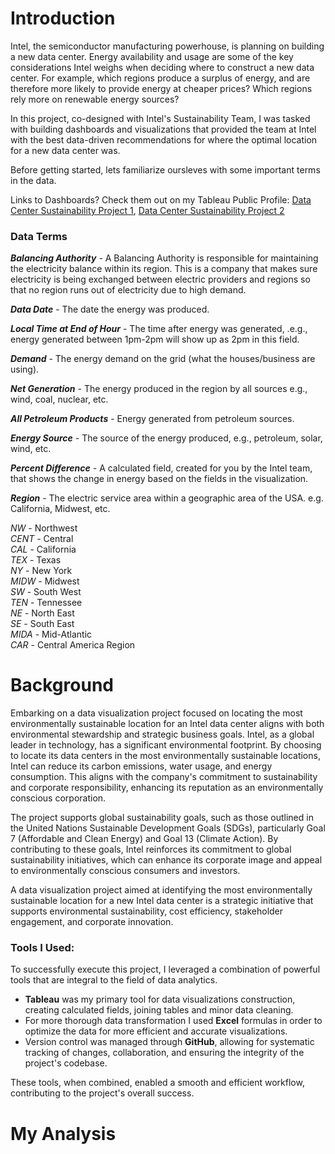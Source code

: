 # Introduction
Intel, the semiconductor manufacturing powerhouse, is planning on building a new data center. Energy availability and usage are some of the key considerations Intel weighs when deciding where to construct a new data center. For example, which regions produce a surplus of energy, and are therefore more likely to provide energy at cheaper prices?  Which regions rely more on renewable energy sources?

In this project, co-designed with Intel's Sustainability Team, I was tasked with building dashboards and visualizations that provided the team at Intel with the best data-driven recommendations for where the optimal location for a new data center was. 

Before getting started, lets familiarize oursleves with some important terms in the data.

Links to Dashboards? Check them out on my Tableau Public Profile: [Data Center Sustainability Project 1](https://public.tableau.com/app/profile/thomas.eastin/viz/DataCenterSustainabilityProjectIntel/Dashboard), [Data Center Sustainability Project 2](https://public.tableau.com/app/profile/thomas.eastin/viz/DataCenterSustainabilityProjectIntel2/Dashboard2)

### Data Terms

***Balancing Authority*** - A Balancing Authority is responsible for maintaining the electricity balance within its region. This is a company that makes sure electricity is being exchanged between electric providers and regions so that no region runs out of electricity due to high demand.

***Data Date*** - The date the energy was produced.

***Local Time at End of Hour*** - The time after energy was generated, .e.g., energy generated between 1pm-2pm will show up as 2pm in this field.

***Demand*** - The energy demand on the grid (what the houses/business are using).

***Net Generation*** - The energy produced in the region by all sources e.g., wind, coal, nuclear, etc.

***All Petroleum Products*** - Energy generated from petroleum sources.

***Energy Source*** - The source of the energy produced, e.g., petroleum, solar, wind, etc.

***Percent Difference*** - A calculated field, created for you by the Intel team, that shows the change in energy based on the fields in the visualization.

***Region*** - The electric service area within a geographic area of the USA. e.g. California, Midwest, etc.

*NW* - Northwest<br />
*CENT* - Central<br />
*CAL* - California<br />
*TEX* - Texas<br />
*NY* - New York<br />
*MIDW* - Midwest<br />
*SW* - South West<br />
*TEN* - Tennessee<br />
*NE* - North East<br />
*SE* - South East<br />
*MIDA* - Mid-Atlantic<br />
*CAR* - Central America Region

# Background
Embarking on a data visualization project focused on locating the most environmentally sustainable location for an Intel data center aligns with both environmental stewardship and strategic business goals. Intel, as a global leader in technology, has a significant environmental footprint. By choosing to locate its data centers in the most environmentally sustainable locations, Intel can reduce its carbon emissions, water usage, and energy consumption. This aligns with the company's commitment to sustainability and corporate responsibility, enhancing its reputation as an environmentally conscious corporation.

The project supports global sustainability goals, such as those outlined in the United Nations Sustainable Development Goals (SDGs), particularly Goal 7 (Affordable and Clean Energy) and Goal 13 (Climate Action). By contributing to these goals, Intel reinforces its commitment to global sustainability initiatives, which can enhance its corporate image and appeal to environmentally conscious consumers and investors.

A data visualization project aimed at identifying the most environmentally sustainable location for a new Intel data center is a strategic initiative that supports environmental sustainability, cost efficiency, stakeholder engagement, and corporate innovation.

### Tools I Used:
To successfully execute this project, I leveraged a combination of powerful tools that are integral to the field of data analytics. 

- **Tableau** was my primary tool for data visualizations construction, creating calculated fields, joining tables and minor data cleaning.
- For more thorough data transformation I used **Excel** formulas in order to optimize the data for more efficient and accurate visualizations.
- Version control was managed through **GitHub**, allowing for systematic tracking of changes, collaboration, and ensuring the integrity of the project's codebase.

These tools, when combined, enabled a smooth and efficient workflow, contributing to the project's overall success.

# My Analysis
